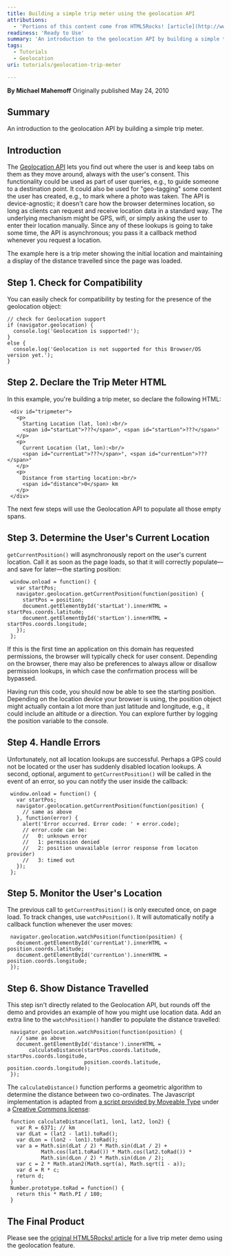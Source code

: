 ```yaml
---
title: Building a simple trip meter using the geolocation API
attributions:
  - 'Portions of this content come from HTML5Rocks! [article](http://www.html5rocks.com/tutorials/geolocation/trip_meter/)'
readiness: 'Ready to Use'
summary: 'An introduction to the geolocation API by building a simple trip meter.'
tags:
  - Tutorials
  - Geolocation
uri: tutorials/geolocation-trip-meter

---
```

**By Michael Mahemoff**
Originally published May 24, 2010

## <span>Summary</span>

An introduction to the geolocation API by building a simple trip meter.

## <span>Introduction</span>

The [Geolocation API](http://dev.w3.org/geo/api/) lets you find out where the user is and keep tabs on them as they move around, always with the user's consent. This functionality could be used as part of user queries, e.g., to guide someone to a destination point. It could also be used for "geo-tagging" some content the user has created, e.g., to mark where a photo was taken. The API is device-agnostic; it doesn't care how the browser determines location, so long as clients can request and receive location data in a standard way. The underlying mechanism might be GPS, wifi, or simply asking the user to enter their location manually. Since any of these lookups is going to take some time, the API is asynchronous; you pass it a callback method whenever you request a location.

The example here is a trip meter showing the initial location and maintaining a display of the distance travelled since the page was loaded.

## <span>Step 1. Check for Compatibility</span>

You can easily check for compatibility by testing for the presence of the geolocation object:

    // check for Geolocation support
    if (navigator.geolocation) {
      console.log('Geolocation is supported!');
    }
    else {
      console.log('Geolocation is not supported for this Browser/OS version yet.');
    }

## <span>Step 2. Declare the Trip Meter HTML</span>

In this example, you're building a trip meter, so declare the following HTML:

     <div id="tripmeter">
       <p>
         Starting Location (lat, lon):<br/>
         <span id="startLat">???</span>°, <span id="startLon">???</span>°
       </p>
       <p>
         Current Location (lat, lon):<br/>
         <span id="currentLat">???</span>°, <span id="currentLon">???</span>°
       </p>
       <p>
         Distance from starting location:<br/>
         <span id="distance">0</span> km
       </p>
     </div>

The next few steps will use the Geolocation API to populate all those empty spans.

## <span>Step 3. Determine the User's Current Location</span>

`getCurrentPosition()` will asynchronously report on the user's current location. Call it as soon as the page loads, so that it will correctly populate—and save for later—the starting position:

     window.onload = function() {
       var startPos;
       navigator.geolocation.getCurrentPosition(function(position) {
         startPos = position;
         document.getElementById('startLat').innerHTML = startPos.coords.latitude;
         document.getElementById('startLon').innerHTML = startPos.coords.longitude;
       });
     };

If this is the first time an application on this domain has requested permissions, the browser will typically check for user consent. Depending on the browser, there may also be preferences to always allow or disallow permission lookups, in which case the confirmation process will be bypassed.

Having run this code, you should now be able to see the starting position. Depending on the location device your browser is using, the position object might actually contain a lot more than just latitude and longitude, e.g., it could include an altitude or a direction. You can explore further by logging the position variable to the console.

## <span>Step 4. Handle Errors</span>

Unfortunately, not all location lookups are successful. Perhaps a GPS could not be located or the user has suddenly disabled location lookups. A second, optional, argument to `getCurrentPosition()` will be called in the event of an error, so you can notify the user inside the callback:

     window.onload = function() {
       var startPos;
       navigator.geolocation.getCurrentPosition(function(position) {
         // same as above
       }, function(error) {
         alert('Error occurred. Error code: ' + error.code);
         // error.code can be:
         //   0: unknown error
         //   1: permission denied
         //   2: position unavailable (error response from locaton provider)
         //   3: timed out
       });
     };

## <span>Step 5. Monitor the User's Location</span>

The previous call to `getCurrentPosition()` is only executed once, on page load. To track changes, use `watchPosition()`. It will automatically notify a callback function whenever the user moves:


     navigator.geolocation.watchPosition(function(position) {
       document.getElementById('currentLat').innerHTML = position.coords.latitude;
       document.getElementById('currentLon').innerHTML = position.coords.longitude;
     });

## <span>Step 6. Show Distance Travelled</span>

This step isn't directly related to the Geolocation API, but rounds off the demo and provides an example of how you might use location data. Add an extra line to the `watchPosition()` handler to populate the distance travelled:

     navigator.geolocation.watchPosition(function(position) {
       // same as above
       document.getElementById('distance').innerHTML =
           calculateDistance(startPos.coords.latitude, startPos.coords.longitude,
                             position.coords.latitude, position.coords.longitude);
     });

The `calculateDistance()` function performs a geometric algorithm to determine the distance between two co-ordinates. The Javascript implementation is adapted from [a script provided by Moveable Type](http://www.movable-type.co.uk/scripts/latlong.html) under a [Creative Commons license](http://creativecommons.org/licenses/by/3.0/):

     function calculateDistance(lat1, lon1, lat2, lon2) {
       var R = 6371; // km
       var dLat = (lat2 - lat1).toRad();
       var dLon = (lon2 - lon1).toRad();
       var a = Math.sin(dLat / 2) * Math.sin(dLat / 2) +
               Math.cos(lat1.toRad()) * Math.cos(lat2.toRad()) *
               Math.sin(dLon / 2) * Math.sin(dLon / 2);
       var c = 2 * Math.atan2(Math.sqrt(a), Math.sqrt(1 - a));
       var d = R * c;
       return d;
     }
     Number.prototype.toRad = function() {
       return this * Math.PI / 180;
     }

## <span>The Final Product</span>

Please see the [original HTML5Rocks! article](http://www.html5rocks.com/en/tutorials/geolocation/trip_meter/) for a live trip meter demo using the geolocation feature.